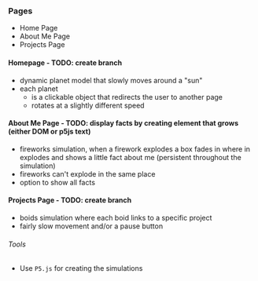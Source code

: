 ### Pages
* Home Page
* About Me Page
* Projects Page

#### Homepage - TODO: create branch
* dynamic planet model that slowly moves around a "sun"
* each planet
    * is a clickable object that redirects the user to another page
    * rotates at a slightly different speed

#### About Me Page - TODO: display facts by creating element that grows (either DOM or p5js text)
* fireworks simulation, when a firework explodes a box fades in where in explodes and shows a little fact about me (persistent throughout the simulation)
* fireworks can't explode in the same place
* option to show all facts

#### Projects Page - TODO: create branch
* boids simulation where each boid links to a specific project
* fairly slow movement and/or a pause button

###### Tools
* Use `P5.js` for creating the simulations
